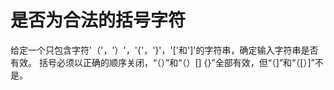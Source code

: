 # 是否为合法的括号字符

给定一个只包含字符'（'，'）'，'{'，'}'，'['和']'的字符串，确定输入字符串是否有效。
括号必须以正确的顺序关闭，“（）”和“（）[] {}”全部有效，但“（]”和“（[）]”不是。
